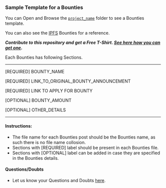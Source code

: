 ### Sample Template for a Bounties

You can Open and Browse the [`project_name`](./project_name) folder to see a Bounties template. 

You can also see the [IPFS](../ipfs) Bounties for a reference.

***Contribute to this repository and get a Free T-Shirt. [See here how you can get one](https://hacktoberfest.digitalocean.com/faq#general).***

Each Bounties has following Sections.

-------------------------------------------------------------
[REQUIRED] BOUNTY_NAME

[REQUIRED] LINK_TO_ORIGINAL_BOUNTY_ANNOUNCEMENT

[REQUIRED] LINK TO APPLY FOR BOUNTY

[OPTIONAL] BOUNTY_AMOUNT

[OPTIONAL] OTHER_DETAILS

-------------------------------------------------------------

#### Instructions: 
- The file name for each Bounties post should be the Bounties name, as such there is no file name collosion.
- Sections with [REQUIRED] label should be present in each Bounties file.
- Sections with [OPTIONAL] label can be added in case they are specified in the Bounties details.

#### Questions/Doubts
- Let us know your Questions and Doubts [here](https://github.com/simpleaswater/resources/issues/new).